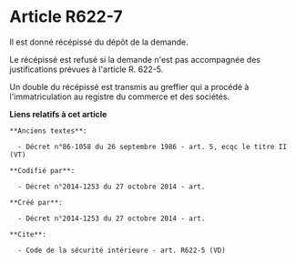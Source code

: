 # Article R622-7

Il est donné récépissé du dépôt de la demande. 

Le récépissé est refusé si la demande n'est pas accompagnée des justifications prévues à l'article R. 622-5. 

Un double du récépissé est transmis au greffier qui a procédé à l'immatriculation au registre du commerce et des sociétés.

**Liens relatifs à cet article**

	**Anciens textes**:

	  - Décret n°86-1058 du 26 septembre 1986 - art. 5, ecqc le titre II (VT)

	**Codifié par**:

	  - Décret n°2014-1253 du 27 octobre 2014 - art.

	**Créé par**:

	  - Décret n°2014-1253 du 27 octobre 2014 - art.

	**Cite**:

	  - Code de la sécurité intérieure - art. R622-5 (VD)
